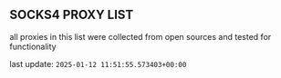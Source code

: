## SOCKS4 PROXY LIST

all proxies in this list were collected from open sources and tested for functionality

last update: `2025-01-12 11:51:55.573403+00:00`